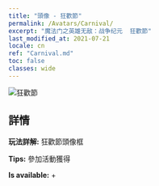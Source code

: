```yaml
---
title: "頭像 - 狂歡節"
permalink: /Avatars/Carnival/
excerpt: "魔法门之英雄无敌：战争纪元  狂歡節"
last_modified_at: 2021-07-21
locale: cn
ref: "Carnival.md"
toc: false
classes: wide
---
```

 ![狂歡節](/images/a/avatarFrame_95.png)

## 詳情

 **玩法詳解:** 狂歡節頭像框 

 **Tips:** 參加活動獲得 

 **Is available:**  + 

